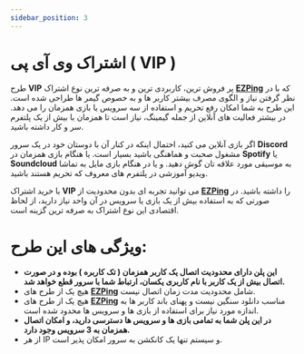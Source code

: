 ```yaml
---
sidebar_position: 3
---
```


# اشتراک وی آی پی ( VIP )

طرح **VIP** پر فروش ترین، کاربردی ترین و به صرفه ترین نوع اشتراک **[EZPing](https://ezping.ir/)** که با در نظر گرفتن نیاز و الگوی مصرف بیشتر کاربر ها و به خصوص گیمر ها طراحی شده است.
این طرح به شما امکان رفع تحریم و استفاده از سه سرویس یا بازی همزمان را می دهد. 
در بیشتر فعالیت های آنلاین از جمله گیمینگ، نیاز است تا همزمان با بیش از یک پلتفرم سر و کار داشته باشید.


اگر بازی آنلاین می کنید، احتمال اینکه در کنار آن با دوستان خود در یک سرور **Discord** مشغول صحبت و هماهنگی باشید بسیار است.
یا هنگام بازی همزمان در **Spotify** یا **Soundcloud**  به موسیقی مورد علاقه تان گوش دهید. 
و یا در هنگام بازی مایل به تماشا ویدیو آموزشی در پلتفرم های معروف که تحریم هستند باشید.


با خرید اشتراک **VIP** می توانید تجربه ای بدون محدودیت از **[EZPing](https://ezping.ir/)** را داشته باشید. در صورتی که به استفاده بیش از یک بازی یا سرویس در آن واحد نیاز دارید، از لحاظ اقتصادی این نوع اشتراک به صرفه ترین گزینه است.



# ویژگی های این طرح: 

- **این پلن دارای محدودیت اتصال یک کاربر همزمان ( تک کاربره ) بوده و در صورت اتصال بیش از یک کاربر با نام کاربری یکسان، ارتباط شما با سرور قطع خواهد شد.**
- هیچ یک از طرح های **[EZPing](https://ezping.ir/)** شامل محدودیت مدت زمان اتصال نیست.
- هیچ یک از طرح های **[EZPing](https://ezping.ir/)** مناسب دانلود سنگین نیست و پهنای باند کاربر ها به اندازه مورد نیاز برای استفاده از بازی ها و سرویس ها محدود شده است.
- **در این پلن شما به تمامی بازی ها و سرویس ها دسترسی دارید، و امکان اتصال همزمان به 3 سرویس وجود دارد.**
- از هر IP و سیستم تنها یک کانکشن به سرور امکان پذیر است.

